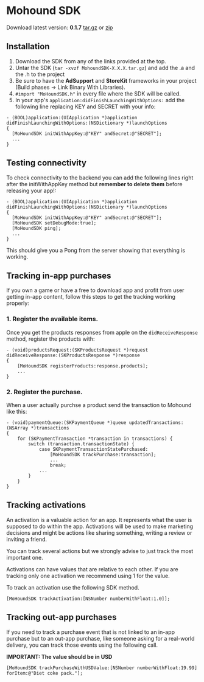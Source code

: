 # Mohound SDK
Download latest version: **0.1.7** [tar.gz](https://www.dropbox.com/s/dzwpzpj0kizgjhf/MohoundSDK-0.1.7.tar.gz) or
[zip](https://www.dropbox.com/s/sxan7bpes1eln37/MohoundSDK-0.1.7.zip)

## Installation
1. Download the SDK from any of the links provided at the top.
2. Untar the SDK (``tar -xvzf MohoundSDK-X.X.X.tar.gz``) and add the .a and the .h to the project
3. Be sure to have the **AdSupport** and **StoreKit** frameworks in your project (Build phases -> Link Binary With 
Libraries).
4. ``#import "MoHoundSDK.h"`` in every file where the SDK will be called.
5. In your app's ``application:didFinishLaunchingWithOptions:`` add the following line replacing KEY and SECRET with
   your info:  

```objc    
- (BOOL)application:(UIApplication *)application didFinishLaunchingWithOptions:(NSDictionary *)launchOptions
{
  [MoHoundSDK initWithAppKey:@"KEY" andSecret:@"SECRET"];
  ...
}
```

## Testing connectivity
To check connectivity to the backend you can add the following lines right after the initWithAppKey method but **remember 
to delete them** before releasing your app!:

```objc 
- (BOOL)application:(UIApplication *)application didFinishLaunchingWithOptions:(NSDictionary *)launchOptions
{
  [MoHoundSDK initWithAppKey:@"KEY" andSecret:@"SECRET"];
  [MoHoundSDK setDebugMode:true];
  [MoHoundSDK ping];
  ...
}
```

This should give you a Pong from the server showing that everything is working.

## Tracking in-app purchases
If you own a game or have a free to download app and profit from user getting in-app content, follow this steps to get 
the tracking working properly:

### 1. Register the available items.
Once you get the products responses from apple on the ``didReceiveResponse`` method, register the products with:

```objc
- (void)productsRequest:(SKProductsRequest *)request didReceiveResponse:(SKProductsResponse *)response
{
    [MoHoundSDK registerProducts:response.products];
    ...
}
```

### 2. Register the purchase.
When a user actually purchse a product send the transaction to Mohound like this:

```objc
- (void)paymentQueue:(SKPaymentQueue *)queue updatedTransactions:(NSArray *)transactions
{
    for (SKPaymentTransaction *transaction in transactions) {
        switch (transaction.transactionState) {
            case SKPaymentTransactionStatePurchased:
                [MoHoundSDK trackPurchase:transaction];
                ...
                break;
            ...
        }
    }
}
```

## Tracking activations
An activation is a valuable action for an app. It represents what the user is supposed to do within the app. Activations 
will be used to make marketing decisions and might be actions like sharing something, writing a review or inviting a 
friend.

You can track several actions but we strongly advise to just track the most important one. 

Activations can have values that are relative to each other. If you are tracking only one activation
we recommend using 1 for the value.

To track an activation use the following SDK method.

```objc
[MoHoundSDK trackActivation:[NSNumber numberWithFloat:1.0]];
```

## Tracking out-app purchases
If you need to track a purchase event that is not linked to an in-app purchase but to an out-app purchase, like someone 
asking for a real-world delivery, you can track those events using the following call.

**IMPORTANT: The value should be in USD**

```objc
[MoHoundSDK trackPurchaseWithUSDValue:[NSNumber numberWithFloat:19.99] forItem:@"Diet coke pack."];
```
